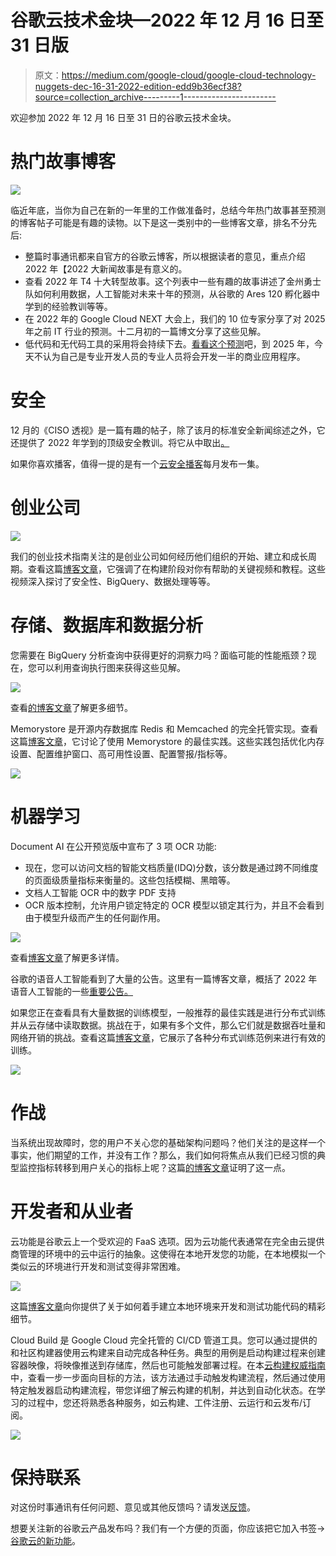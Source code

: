 # 谷歌云技术金块—2022 年 12 月 16 日至 31 日版

> 原文：<https://medium.com/google-cloud/google-cloud-technology-nuggets-dec-16-31-2022-edition-edd9b36ecf38?source=collection_archive---------1----------------------->

欢迎参加 2022 年 12 月 16 日至 31 日的谷歌云技术金块。

# **热门故事博客**

![](img/37b9276ea23fdd5340ac8da15dfb72eb.png)

临近年底，当你为自己在新的一年里的工作做准备时，总结今年热门故事甚至预测的博客帖子可能是有趣的读物。以下是这一类别中的一些博客文章，排名不分先后:

*   整篇时事通讯都来自官方的谷歌云博客，所以根据读者的意见，重点介绍 2022 年【2022 大新闻故事是有意义的。
*   查看 2022 年 T4 十大转型故事。这个列表中一些有趣的故事讲述了金州勇士队如何利用数据，人工智能对未来十年的预测，从谷歌的 Ares 120 孵化器中学到的经验教训等等。
*   在 2022 年的 Google Cloud NEXT 大会上，我们的 10 位专家分享了对 2025 年之前 IT 行业的预测。十二月初的一篇博文分享了这些见解。
*   低代码和无代码工具的采用将会持续下去。[看看这个预测](https://cloud.google.com/blog/products/application-development/empowering-business-users-to-write-their-own-apps)吧，到 2025 年，今天不认为自己是专业开发人员的专业人员将会开发一半的商业应用程序。

# **安全**

12 月的《CISO 透视》是一篇有趣的帖子，除了该月的标准安全新闻综述之外，它还提供了 2022 年学到的顶级安全教训。将它从中取出[。](https://cloud.google.com/blog/products/identity-security/cloud-ciso-perspectives-december-2022)

如果你喜欢播客，值得一提的是有一个[云安全播客](https://cloud.withgoogle.com/cloudsecurity/podcast?_ga=2.38905888.-2041947496.1672124323&_gl=1*11mzpvb*_ga*MjA0MTk0NzQ5Ni4xNjcyMTI0MzIz*_ga_WH2QY8WWF5*MTY3MjM4NTA5Ni41LjEuMTY3MjM4NjE2MS4wLjAuMA..)每月发布一集。

# **创业公司**

![](img/1a29ef91aecbada2bad601788d88b7aa.png)

我们的创业技术指南关注的是创业公司如何经历他们组织的开始、建立和成长周期。查看这篇[博客文章](https://cloud.google.com/blog/topics/startups/google-cloud-technical-guides-for-startups-build-series-wrap-up)，它强调了在构建阶段对你有帮助的关键视频和教程。这些视频深入探讨了安全性、BigQuery、数据处理等等。

# **存储、数据库和数据分析**

您需要在 BigQuery 分析查询中获得更好的洞察力吗？面临可能的性能瓶颈？现在，您可以利用查询执行图来获得这些见解。

![](img/b979b249bf952405c2cf7fcc8e2afa7f.png)

查看[的博客文章](https://cloud.google.com/blog/products/data-analytics/troubleshoot-and-optimize-your-bigquery-analytics-queries-with-query-execution-graph)了解更多细节。

Memorystore 是开源内存数据库 Redis 和 Memcached 的完全托管实现。查看这篇[博客文章](https://cloud.google.com/blog/products/databases/best-pactices-for-cloud-memorystore-for-redis)，它讨论了使用 Memorystore 的最佳实践。这些实践包括优化内存设置、配置维护窗口、高可用性设置、配置警报/指标等。

![](img/c65f056d0896e0a3b710478bc5253501.png)

# **机器学习**

Document AI 在公开预览版中宣布了 3 项 OCR 功能:

*   现在，您可以访问文档的智能文档质量(IDQ)分数，该分数是通过跨不同维度的页面级质量指标来衡量的。这些包括模糊、黑暗等。
*   文档人工智能 OCR 中的数字 PDF 支持
*   OCR 版本控制，允许用户锁定特定的 OCR 模型以锁定其行为，并且不会看到由于模型升级而产生的任何副作用。

![](img/5063f557bf03f93bf2c2ce49faa441e0.png)

查看[博客文章](https://cloud.google.com/blog/products/ai-machine-learning/top-reasons-to-use-gcp-document-ai-ocr)了解更多详情。

谷歌的语音人工智能看到了大量的公告。这里有一篇博客文章，概括了 2022 年语音人工智能的一些[重要公告。](https://cloud.google.com/blog/products/ai-machine-learning/google-cloud-speech-ai-in-2022)

如果您正在查看具有大量数据的训练模型，一般推荐的最佳实践是进行分布式训练并从云存储中读取数据。挑战在于，如果有多个文件，那么它们就是数据吞吐量和网络开销的挑战。查看这篇[博客文章](https://cloud.google.com/blog/products/ai-machine-learning/efficient-pytorch-training-with-vertex-ai)，它展示了各种分布式训练范例来进行有效的训练。

![](img/17d260214cca405bd268f1639c8b827a.png)

# **作战**

当系统出现故障时，您的用户不关心您的基础架构问题吗？他们关注的是这样一个事实，他们期望的工作，并没有工作？那么，我们如何将焦点从我们已经习惯的典型监控指标转移到用户关心的指标上呢？这篇[的博客文章](https://cloud.google.com/blog/topics/developers-practitioners/why-focus-symptoms-not-causes)证明了这一点。

# **开发者和从业者**

云功能是谷歌云上一个受欢迎的 FaaS 选项。因为云功能代表通常在完全由云提供商管理的环境中的云中运行的抽象。这使得在本地开发您的功能，在本地模拟一个类似云的环境进行开发和测试变得非常困难。

![](img/3bfa0c8b97c26f444c31859799f65d40.png)

这篇[博客文章](https://cloud.google.com/blog/topics/developers-practitioners/how-to-develop-and-test-your-cloud-functions-locally)向你提供了关于如何着手建立本地环境来开发和测试功能代码的精彩细节。

Cloud Build 是 Google Cloud 完全托管的 CI/CD 管道工具。您可以通过提供的和社区构建器使用云构建来自动完成各种任务。典型的用例是启动构建过程来创建容器映像，将映像推送到存储库，然后也可能触发部署过程。在本[云构建权威指南](https://cloud.google.com/blog/products/serverless/the-squires-guide-to-automated-deployments-with-cloud-build)中，查看一步一步面向目标的方法，该方法通过手动触发构建流程，然后通过使用特定触发器启动构建流程，带您详细了解云构建的机制，并达到自动化状态。在学习的过程中，您还将熟悉各种服务，如云构建、工件注册、云运行和云发布/订阅。

![](img/15ec193390c0526a07513fb1715db27f.png)

# 保持联系

对这份时事通讯有任何问题、意见或其他反馈吗？请发送[反馈](https://forms.gle/UAsAS7YLxYSBTNBy9)。

想要关注新的谷歌云产品发布吗？我们有一个方便的页面，你应该把它加入书签→ [谷歌云的新功能](https://bit.ly/3umz3cA?utm_source=ext&utm_medium=partner&utm_campaign=CDR_rom_gcp_gcptechnuggets_feb-a-2022_021622&utm_content=-)。